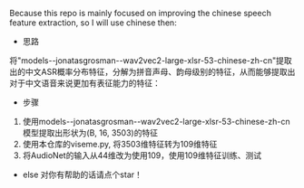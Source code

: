 Because this repo is mainly focused on improving the chinese speech feature extraction, so I will use chinese then:

* 思路

将"models--jonatasgrosman--wav2vec2-large-xlsr-53-chinese-zh-cn"提取出的中文ASR概率分布特征，分解为拼音声母、韵母级别的特征，从而能够提取出对于中文语音来说更加有表征能力的特征：

* 步骤

1. 使用models--jonatasgrosman--wav2vec2-large-xlsr-53-chinese-zh-cn模型提取出形状为(B, 16, 3503)的特征
2. 使用本仓库的viseme.py, 将3503维特征转为109维特征
3. 将AudioNet的输入从44维改为使用109，使用109维特征训练、测试

* else
对你有帮助的话请点个star！
